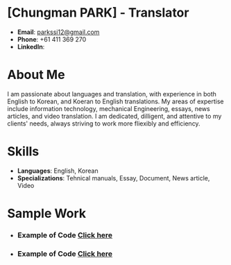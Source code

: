  
 # [Chungman PARK] - Translator

- **Email**: parkssi12@gmail.com
- **Phone**: +61 411 369 270
- **LinkedIn**: 

# About Me
I am passionate about languages and translation, with experience in both English to Korean,
and Koeran to English translations. My areas of expertise include information technology, 
mechanical Engineering, essays, news articles, and video translation. 
I am dedicated, dilligent, and attentive to my clients' needs, always striving to work more fliexibly and efficiency.

# Skills
- **Languages**: English, Korean
- **Specializations**: Tehnical manuals, Essay, Document, News article, Video

# Sample Work

* ### Example of Code [Click here](samples/Essay/README.md)

* ### Example of Code [Click here](samples/Article/README.md)



